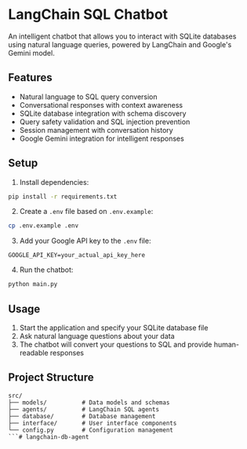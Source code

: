 # LangChain SQL Chatbot

An intelligent chatbot that allows you to interact with SQLite databases using natural language queries, powered by LangChain and Google's Gemini model.

## Features

- Natural language to SQL query conversion
- Conversational responses with context awareness
- SQLite database integration with schema discovery
- Query safety validation and SQL injection prevention
- Session management with conversation history
- Google Gemini integration for intelligent responses

## Setup

1. Install dependencies:
```bash
pip install -r requirements.txt
```

2. Create a `.env` file based on `.env.example`:
```bash
cp .env.example .env
```

3. Add your Google API key to the `.env` file:
```
GOOGLE_API_KEY=your_actual_api_key_here
```

4. Run the chatbot:
```bash
python main.py
```

## Usage

1. Start the application and specify your SQLite database file
2. Ask natural language questions about your data
3. The chatbot will convert your questions to SQL and provide human-readable responses

## Project Structure

```
src/
├── models/          # Data models and schemas
├── agents/          # LangChain SQL agents
├── database/        # Database management
├── interface/       # User interface components
└── config.py        # Configuration management
```#   l a n g c h a i n - d b - a g e n t  
 